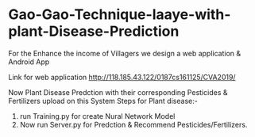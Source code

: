 # Gao-Gao-Technique-laaye-with-plant-Disease-Prediction

For the Enhance the income of Villagers we design a web application & Android App 

Link for web application http://118.185.43.122/0187cs161125/CVA2019/

Now Plant Disease Predction with their corresponding Pesticides & Fertilizers upload on this System
Steps for Plant disease:-
  1. run Training.py for create Nural Network Model
  2. Now run Server.py for Predction & Recommend Pesticides/Fertilizers.
